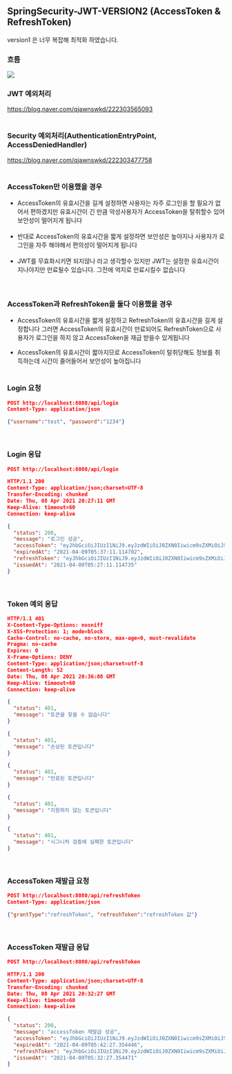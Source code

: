 ## SpringSecurity-JWT-VERSION2 (AccessToken & RefreshToken)
version1 은 너무 복잡해 최적화 하였습니다.

### 흐름
<img src="https://user-images.githubusercontent.com/69130921/114068215-a4ca2080-98d8-11eb-9bad-b8642a56fa01.png">

### JWT 예외처리
https://blog.naver.com/qjawnswkd/222303565093<br><br>

### Security 예외처리(AuthenticationEntryPoint, AccessDeniedHandler)
https://blog.naver.com/qjawnswkd/222303477758<br><br>

### AccessToken만 이용했을 경우
- AccessToken의 유효시간을 길게 설정하면 사용자는 자주 로그인을 할 필요가 없어서 편하겠지만 유효시간이 긴 만큼 악성사용자가 AccessToken을 탈취할수 있어 보안성이 떨어지게 됩니다<br><br>
- 반대로 AccessToken의 유효시간을 짧게 설정하면 보안성은 높아지나 사용자가 로그인을 자주 해야해서 편의성이 떨어지게 됩니다<br><br>
- JWT를 무효화시키면 되지않나 라고 생각할수 있지만 JWT는 설정한 유효시간이 지나야지만 만료될수 있습니다. 그전에 억지로 만료시킬수 없습니다<br><br><br>


### AccessToken과 RefreshToken을 둘다 이용했을 경우
- AccessToken의 유효시간을 짧게 설정하고 RefreshToken의 유효시간을 길게 설정합니다 그러면 AccessToken의 유효시간이 만료되어도 RefreshToken으로 사용자가 로그인을 하지 않고 AccessToken을 재급 받을수 있게됩니다<br>

- AccessToken의 유효시간이 짧아지므로 AccessToken이 탈취당해도 정보를 취득하는데 시간이 줄어들어서 보안성이 높아집니다<br><br>

### Login 요청
```json
POST http://localhost:8080/api/login
Content-Type: application/json

{"username":"test", "password":"1234"}
```

<br>

### Login 응답
```json
POST http://localhost:8080/api/login

HTTP/1.1 200 
Content-Type: application/json;charset=UTF-8
Transfer-Encoding: chunked
Date: Thu, 08 Apr 2021 20:27:11 GMT
Keep-Alive: timeout=60
Connection: keep-alive

{
  "status": 200,
  "message": "로그인 성공",
  "accessToken": "eyJhbGciOiJIUzI1NiJ9.eyJzdWIiOiJ0ZXN0Iiwicm9sZXMiOiJST0xFX0FETUlOLFJPTEVfVVNFUiIsImV4cCI6MTYxNzkxNDIzMX0.t83jPVJzIcjgRSIlV_OYIMMiixhwzrUmo9JZeg1yKPg",
  "expiredAt": "2021-04-09T05:37:11.114702",
  "refreshToken": "eyJhbGciOiJIUzI1NiJ9.eyJzdWIiOiJ0ZXN0Iiwicm9sZXMiOiJST0xFX0FETUlOLFJPTEVfVVNFUiIsImV4cCI6MTYxODAwMDAzMX0.XcRGzfpR6k0m-XcyvKOFJV6Q8XNpZwSpoOoo9h54U-g",
  "issuedAt": "2021-04-09T05:27:11.114735"
}
```

<br>

### Token 예외 응답
```json
HTTP/1.1 401 
X-Content-Type-Options: nosniff
X-XSS-Protection: 1; mode=block
Cache-Control: no-cache, no-store, max-age=0, must-revalidate
Pragma: no-cache
Expires: 0
X-Frame-Options: DENY
Content-Type: application/json;charset=utf-8
Content-Length: 52
Date: Thu, 08 Apr 2021 20:36:08 GMT
Keep-Alive: timeout=60
Connection: keep-alive

{
  "status": 401,
  "message": "토큰을 찾을 수 없습니다"
}

{
  "status": 401,
  "message": "손상된 토큰입니다"
}

{
  "status": 401,
  "message": "만료된 토큰입니다"
}

{
  "status": 401,
  "message": "지원하지 않는 토큰입니다"
}

{
  "status": 401,
  "message": "시그니처 검증에 실패한 토큰입니다"
}
```

<br>

### AccessToken 재발급 요청
```json
POST http://localhost:8080/api/refreshToken
Content-Type: application/json

{"grantType":"refreshToken", "refreshToken":"refreshToken 값"}
```

<br>

### AccessToken 재발급 응답
```json
POST http://localhost:8080/api/refreshToken

HTTP/1.1 200 
Content-Type: application/json;charset=UTF-8
Transfer-Encoding: chunked
Date: Thu, 08 Apr 2021 20:32:27 GMT
Keep-Alive: timeout=60
Connection: keep-alive

{
  "status": 200,
  "message": "accessToken 재발급 성공",
  "accessToken": "eyJhbGciOiJIUzI1NiJ9.eyJzdWIiOiJ0ZXN0Iiwicm9sZXMiOiJST0xFX0FETUlOLFJPTEVfVVNFUiIsImV4cCI6MTYxNzkxNDU0N30.oODDqjalawd1Y5G6PJXdKeNeuSaiXUiR-B0tbq1fqZQ",
  "expiredAt": "2021-04-09T05:42:27.354446",
  "refreshToken": "eyJhbGciOiJIUzI1NiJ9.eyJzdWIiOiJ0ZXN0Iiwicm9sZXMiOiJST0xFX0FETUlOLFJPTEVfVVNFUiIsImV4cCI6MTYxODAwMDM0N30.AyWqKOipIuYHCENahzogmQCBkD_mlypXjZeuBZLvoEA",
  "issuedAt": "2021-04-09T05:32:27.354471"
}
```
